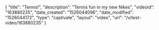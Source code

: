 {
    "title": "Tennis!",
    "description": "Tennis fun in my new Nikes",
    "videoid": "163880235",
    "date_created": "1526044096",
    "date_modified": "1526044172",
    "type": "captivate",
    "layout": "video",
    "url": "\/v\/test-video\/163880235"
}